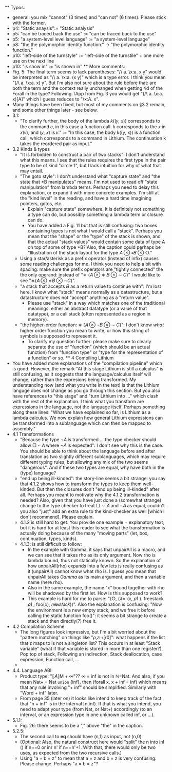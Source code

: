  ** Typos:
+ general: you mix "cannot" (3 times) and "can not" (6 times). Please stick with the former.
+ p4: "Static anaysis":= "Static analysis"
+ p5: "can be traced back the use" :=
      "can be traced back to the use"
+ p5: "a system-level level language" :=
      "a system-level language"
+ p8: "the the polymorphic identity function." →
      "the polymorphic identity function."
+ p10: "left-side of the turnstyle" :=
       "left-side of the turnstile" + one more use on the next line
+ p10: "is show in" := "is shown in"
** More comments:
+ Fig. 5: The final term seems to lack parentheses: "/\ a. \x:a. x y" would be interpreted as "/\ a. \x:a. (x y)" which is a type error. I think you mean "(/\ a. \x:a. x) y". But I'm also not sure about the rule before that: are both the term and the context really unchanged when getting rid of the Forall in the type? Following TApp from Fig. 3 you would get "(/\ a. \x:a. x)[A]" which I guess reduces to "\x:A. x".
+ Many things have been fixed, but most of my comments on §3.2 remain, and some other things later - see below.
+ 3.1:
  + "To clarify further, the body of the lambda 𝑘((𝑦, 𝑥)) corresponds to the command 𝑐, in this case a function call. 𝑘 corresponds to the 𝑥 in 𝑥(𝑣), and (𝑦, 𝑥) is 𝑣." :=
    "In this case, the body k((y, x)) is a function call, which corresponds to a command in Lithium. The continuation k takes the reordered pair as input."
+ 3.2 Kinds & types
  + "It is forbidden to construct a pair of two stacks": I don't understand what this means. I see that the rules requires the first type in the pair type to be of kind "circle 1", but I lack intuition for why of what that may entail.
  + "The goto style": I don't understand what "capture state" and "the state that *B manipulates" means. I'm not used to read off "state manipulation" from lambda terms. Perhaps you need to delay this explanation, or expand it with more concrete examples. I'm still at the "kind level" in the reading, and have a hard time imagining pointers, gotos, etc.
    + Explain "capture state" somewhere. It is definitely not something a type can do, but possibly something a lambda term or closure can do. 
    + You have added a Fig. 11 but that is still confusing: two boxes containing types is not what I would call a "stack". Perhaps you mean that the "shape" or the "type" of the stack is shown, and that the actual "stack values" would contain some data of type A on top of some of type *B?
      Also, the caption could perhaps be "Illustration of the stack layout for the type 𝐴 ⊗ ∗𝐵 ⊗ ○."
  + Using a star/asterisk as a prefix operator (instead of infix) causes some reading challenges for me. I think you need to help a bit with spacing: make sure the prefix operators are "tightly connected" the the only operand: instead of "∗ (𝐴 ⊗ ∗ 𝐵 ⊗ ∼ 𝐶)" I would like to see "∗(𝐴 ⊗ ∗𝐵 ⊗ ∼𝐶)".
  + "a stack that accepts 𝐵 as a return value to continue with": I'm lost here. I know what "stack" means normally as a datastructure, but a datastructure does not "accept" anything as a "return value".
    + Please use "stack" in a way which matches one of the traditional meanings: either an abstract datatype (or a value of that datatype), or a call stack (often represented as a region in memory).
  + "the higher-order function: ∗ (𝐴 ⊗ ¬𝐵 ⊗ ∼ 𝐶)": I don't know _what_ higher order function you mean to write, or how this string of symbols is supposed to represent it.
    + To clarify my question further: please make sure to clearly separate the use of "function" (which should be an actual function) from "function type" or "type for the representation of a function" or so.
** 4 Compiling Lithium
+ You have added more explanations of the "compilation pipeline" which is good. However, the remark "At this stage Lithium is still a calculus" is still confusing, as it soggests that the language/calculus itself will change, rather than the expresions being transformed. My understanding now (and what you write in the text) is that the Lithium languge does not change as you go through this section. But you also have references to "this stage" and "turn Lithium into ..." which clash with the rest of the explanation. I think what you transform are expressions in the language, not the language itself. Perhaps something along these lines: "What we have explained so far, is Lithium as a lambda calculus. We now explain how general Lithium expressions can be transformed into a sublanguage which can then be mapped to assembly."
+ 4.1 Transformations
  + "Because the type ¬𝐴 is transformed ... the type checker should allow □ ∼ 𝐴 where ¬𝐴 is expected": I don't see why this is the case. You should be able to think about the language before and after translation as two slightly different sublanguages, which may require different typing rules, but allowing any mix of the two seems "dangerous". And if these two types are equal, why have both in the (type) language?
  + "end up being ill-kinded": the story-line seems a bit strange: you say that 4.1.2 shows how to transform the types to keep them well-kinded. But then the closures don't "end up being ill-kinded" after all. Perhaps you meant to motivate why the 4.1.2 transformation is needed? Also, given that you have just done a (somewhat strange) change to the type checker to treat □ ∼ 𝐴 and ¬𝐴 as equal, couldn't you also "just" add an extra rule to the kind-checker as well [which I don't recommend]. Please explain.
  + 4.1.2 is still hard to get. You provide one example + explanatory text, but it is hard for at least this reader to see what the transformation is actually doing because of the many "moving parts" (let, box, continuation, types, kinds).
  + 4.1.3: is still difficult to follow:
    + In the example with Gamma, it says that unpairAll is a macro, and we can see that it takes rho as its only argument. Now rho is lambda bound, thus not statically known. So the explanation of how unpairAll(rho) expands into a few lets is really confusing as it (unpairAll) cannot know what rho is. I guess you mean that unpairAll takes _Gamma_ as its main argument, and then a variable name (here rho).
    + Also in the same example, the name "x" bound together with rho will be shadowed by the first let. How is this supposed to work?
    + This example is hard for me to parse: "⟨○, (𝜆∗ (𝑥, 𝜌1 ). freestack 𝜌1 ; foo(𝑥), 𝑛𝑒𝑤𝑠𝑡𝑎𝑐𝑘)⟩". Also the explanation is confusing: "Now the environment is a new empty stack, and we free it before calling the static function foo()": it seems a bit strange to create a stack and then directly(?) free it.
+ 4.2 Compilation Scheme
  + The long figures look impressive, but I'm a bit worried about the "pattern matching" on things like "𝜌,𝑧↦[𝑟0]": what happens if the list that z maps to is not a singleton list? This occurs in at least "Stack variable" (what if that variable is stored in more than one register?), Pop top of stack, Following an indirection, Stack deallocation, case expression, Function call, ...
  +       
+ 4.4. Language ABI
  + Product type: "⟦𝐴⟧M + ∞"?? ∞ = inf is not in ℕ=Nat. And also, if you mean Nat+ = Nat `union` {inf}, then (forall x. x + inf = inf) which means that any rule involving "+ inf" should be simplified. Similarly with "Word + inf" later.
  + From page 35 (later on) it looks like intend to keep track of the fact that "n + inf" is in the interval [n,inf). If that is what you intend, you need to adapt your type (from Nat, or Nat+) accordingly (to an interval, or an expression type in one unknown called inf, or ...).
+ 5.1.1:
  + Fig. 26: there seems to be a "," above "the" in the caption.
+ 5.2.5:
  + The second call to __eq__ should have (n,1) as input, not (n,0).
  + (Optional: Also, the natural construct here would "split" the n into inl () if n==0 or inr n' if n==n'+1. With that, there would only be two uses, as expected from the two recursive calls.)
  + Using "a + b = z" to mean that a = z and b = z is very confusing. Please change. Perhaps "a = b = z"?
